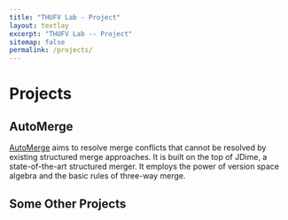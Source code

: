```yaml
---
title: "THUFV Lab - Project"
layout: textlay
excerpt: "THUFV Lab -- Project"
sitemap: false
permalink: /projects/
---
```


# Projects

## AutoMerge

[AutoMerge](https://thufv.github.io/automerge/) aims to resolve merge conflicts that cannot be resolved by existing structured merge approaches. It is built on the top of JDime, a state-of-the-art structured merger. It employs the power of version space algebra and the basic rules of three-way merge.

## Some Other Projects